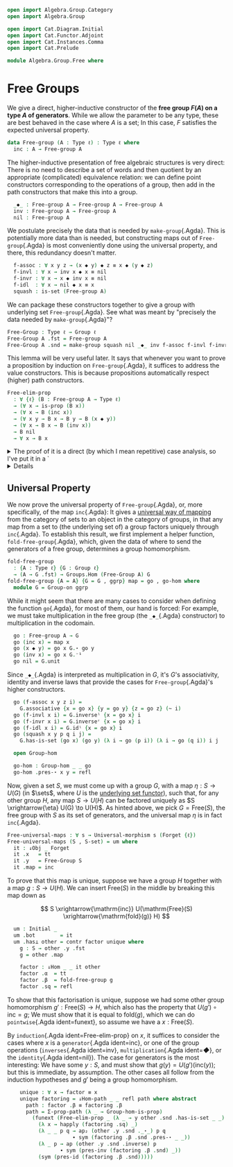 ```agda
open import Algebra.Group.Category
open import Algebra.Group

open import Cat.Diagram.Initial
open import Cat.Functor.Adjoint
open import Cat.Instances.Comma
open import Cat.Prelude

module Algebra.Group.Free where
```

<!--
```agda
private variable
  ℓ : Level
  A : Type ℓ
open Group-hom
open Group-on
open Initial
open ↓Obj
open ↓Hom
```
-->

# Free Groups

We give a direct, higher-inductive constructor of the **free group
$F(A)$ on a type $A$ of generators**. While we allow the parameter to be
any type, these are best behaved in the case where $A$ is a set; In this
case, $F$ satisfies the expected universal property.

```agda
data Free-group (A : Type ℓ) : Type ℓ where
  inc : A → Free-group A
```

The higher-inductive presentation of free algebraic structures is very
direct: There is no need to describe a set of words and then quotient by
an appropriate (complicated) equivalence relation: we can define point
constructors corresponding to the operations of a group, then add in the
path constructors that make this into a group.

```agda
  _◆_ : Free-group A → Free-group A → Free-group A
  inv : Free-group A → Free-group A
  nil : Free-group A
```

We postulate precisely the data that is needed by `make-group`{.Agda}.
This is potentially more data than is needed, but constructing maps out
of `Free-group`{.Agda} is most conveniently done using the universal
property, and there, this redundancy doesn't matter.

```agda
  f-assoc : ∀ x y z → (x ◆ y) ◆ z ≡ x ◆ (y ◆ z)
  f-invl : ∀ x → inv x ◆ x ≡ nil
  f-invr : ∀ x → x ◆ inv x ≡ nil
  f-idl  : ∀ x → nil ◆ x ≡ x
  squash : is-set (Free-group A)
```

We can package these constructors together to give a group with
underlying set `Free-group`{.Agda}. See what was meant by "precisely the
data needed by `make-group`{.Agda}"?

```agda
Free-Group : Type ℓ → Group ℓ
Free-Group A .fst = Free-group A
Free-Group A .snd = make-group squash nil _◆_ inv f-assoc f-invl f-invr f-idl
```

This lemma will be very useful later. It says that whenever you want to
prove a proposition by induction on `Free-group`{.Agda}, it suffices to
address the value constructors. This is because propositions
automatically respect (higher) path constructors.

```agda
Free-elim-prop
  : ∀ {ℓ} (B : Free-group A → Type ℓ)
  → (∀ x → is-prop (B x))
  → (∀ x → B (inc x))
  → (∀ x y → B x → B y → B (x ◆ y))
  → (∀ x → B x → B (inv x))
  → B nil
  → ∀ x → B x
```

<details>
<summary>
The proof of it is a direct (by which I mean repetitive) case analysis,
so I've put it in a `<details>`{.html} tag.
</summary>

```agda
Free-elim-prop B bp bi bd binv bnil = go where
  go : ∀ x → B x
  go (inc x) = bi x
  go (x ◆ y) = bd x y (go x) (go y)
  go (inv x) = binv x (go x)
  go nil = bnil
  go (f-assoc x y z i) =
    is-prop→pathp (λ i → bp (f-assoc x y z i))
      (bd (x ◆ y) z (bd x y (go x) (go y)) (go z))
      (bd x (y ◆ z) (go x) (bd y z (go y) (go z))) i
  go (f-invl x i) =
    is-prop→pathp (λ i → bp (f-invl x i)) (bd (inv x) x (binv x (go x)) (go x)) bnil i
  go (f-invr x i) =
    is-prop→pathp (λ i → bp (f-invr x i)) (bd x (inv x) (go x) (binv x (go x))) bnil i
  go (f-idl x i) = is-prop→pathp (λ i → bp (f-idl x i)) (bd nil x bnil (go x)) (go x) i
  go (squash x y p q i j) =
    is-prop→squarep (λ i j → bp (squash x y p q i j))
      (λ i → go x) (λ i → go (p i)) (λ i → go (q i)) (λ i → go y) i j
```

</details>

## Universal Property

We now prove the universal property of `Free-group`{.Agda}, or, more
specifically, of the map `inc`{.Agda}: It gives a [universal way of
mapping] from the category of sets to an object in the category of
groups, in that any map from a set to (the underlying set of) a group
factors uniquely through `inc`{.Agda}. To establish this result, we
first implement a helper function, `fold-free-group`{.Agda}, which,
given the data of where to send the generators of a free group,
determines a group homomorphism.

[universal way of mapping]: Cat.Functor.Adjoint.html#universal-morphisms

```agda
fold-free-group
  : {A : Type ℓ} {G : Group ℓ}
  → (A → G .fst) → Groups.Hom (Free-Group A) G
fold-free-group {A = A} {G = G , ggrp} map = go , go-hom where
  module G = Group-on ggrp
```

While it might seem that there are many cases to consider when defining
the function `go`{.Agda}, for most of them, our hand is forced: For
example, we must take multiplication in the free group (the `_◆_`{.Agda}
constructor) to multiplication in the codomain.

```agda
  go : Free-group A → G
  go (inc x) = map x
  go (x ◆ y) = go x G.⋆ go y
  go (inv x) = go x G.⁻¹
  go nil = G.unit
```

Since `_◆_`{.Agda} is interpreted as multiplication in $G$, it's $G$'s
associativity, identity and inverse laws that provide the cases for
`Free-group`{.Agda}'s higher constructors.

```agda
  go (f-assoc x y z i) =
    G.associative {x = go x} {y = go y} {z = go z} (~ i)
  go (f-invl x i) = G.inverseˡ {x = go x} i
  go (f-invr x i) = G.inverseʳ {x = go x} i
  go (f-idl x i) = G.idˡ {x = go x} i
  go (squash x y p q i j) =
    G.has-is-set (go x) (go y) (λ i → go (p i)) (λ i → go (q i)) i j

  open Group-hom

  go-hom : Group-hom _ _ go
  go-hom .pres-⋆ x y = refl
```

Now, given a set $S$, we must come up with a group $G$, with a map
$\eta : S \to U(G)$ (in $\sets$, where $U$ is the [underlying set functor]),
such that, for any other group $H$, any map $S \to U(H)$ can be factored
uniquely as $S \xrightarrow{\eta} U(G) \to U(H)$. As hinted above, we
pick $G = \mathrm{Free}(S)$, the free group with $S$ as its set of
generators, and the universal map $\eta$ is in fact `inc`{.Agda}.

[underlying set functor]: Algebra.Group.Category.html#the-underlying-set

```agda
Free-universal-maps : ∀ s → Universal-morphism s (Forget {ℓ})
Free-universal-maps (S , S-set) = um where
  it : ↓Obj _ Forget
  it .x   = tt
  it .y   = Free-Group S
  it .map = inc
```

To prove that this map is unique, suppose we have a group $H$ together
with a map $g : S \to U(H)$. We can insert $\mathrm{Free}(S)$ in the
middle by breaking this map down as

$$
S \xrightarrow{\mathrm{inc}} U(\mathrm{Free}(S) \xrightarrow{\mathrm{fold}(g)} H)
$$

```agda
  um : Initial _
  um .bot        = it
  um .has⊥ other = contr factor unique where
    g : S → other .y .fst
    g = other .map

    factor : ↓Hom _ _ it other
    factor .α  = tt
    factor .β  = fold-free-group g
    factor .sq = refl
```

To show that this factorisation is unique, suppose we had some other
group homomorphism $g' : \mathrm{Free}(S) \to H$, which also has the
property that $U(g') \circ \mathrm{inc} = g$; We must show that it is
equal to $\mathrm{fold}(g)$, which we can do `pointwise`{.Agda
ident=funext}, so assume we have a $x : \mathrm{Free}(S)$.

By `induction`{.Agda ident=Free-elim-prop} on $x$, it suffices to
consider the cases where $x$ is a `generator`{.Agda ident=inc}, or one
of the group operations (`inverses`{.Agda ident=inv},
`multiplication`{.Agda ident=_◆_}, or the `identity`{.Agda ident=nil}).
The case for generators is the most interesting: We have some $y : S$,
and must show that $g(y) = U(g')(\mathrm{inc}(y))$; but this is
immediate, by assumption. The other cases all follow from the induction
hypotheses and $g'$ being a group homomorphism.

```agda
    unique : ∀ x → factor ≡ x
    unique factoring = ↓Hom-path _ _ refl path where abstract
      path : factor .β ≡ factoring .β
      path = Σ-prop-path (λ _ → Group-hom-is-prop)
        (funext (Free-elim-prop _ (λ _ → y other .snd .has-is-set _ _)
          (λ x → happly (factoring .sq) _)
          (λ _ _ p q → ap₂ (other .y .snd ._⋆_) p q
                     ∙ sym (factoring .β .snd .pres-⋆ _ _))
          (λ _ p → ap (other .y .snd .inverse) p
                 ∙ sym (pres-inv (factoring .β .snd) _))
          (sym (pres-id (factoring .β .snd)))))
```
